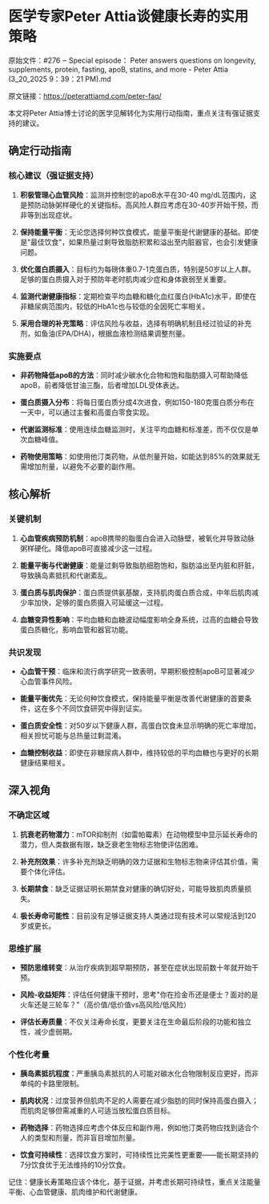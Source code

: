 # 医学专家Peter Attia谈健康长寿的实用策略

原始文件：#276 ‒ Special episode： Peter answers questions on longevity, supplements, protein, fasting, apoB, statins, and more - Peter Attia (3_20_2025 9：39：21 PM).md

原文链接：https://peterattiamd.com/peter-faq/

本文将Peter Attia博士讨论的医学见解转化为实用行动指南，重点关注有强证据支持的建议。

## 确定行动指南

### 核心建议（强证据支持）

1. **积极管理心血管风险**：监测并控制您的apoB水平在30-40 mg/dL范围内，这是预防动脉粥样硬化的关键指标。高风险人群应考虑在30-40岁开始干预，而非等到出现症状。

2. **保持能量平衡**：无论您选择何种饮食模式，能量平衡是代谢健康的基础。即使是"最佳饮食"，如果热量过剩导致脂肪积累和溢出至内脏器官，也会引发健康问题。

3. **优化蛋白质摄入**：目标约为每磅体重0.7-1克蛋白质，特别是50岁以上人群。足够的蛋白质摄入对于预防年老时肌肉减少症和身体衰弱至关重要。

4. **监测代谢健康指标**：定期检查平均血糖和糖化血红蛋白(HbA1c)水平，即使在非糖尿病范围内，较低的HbA1c也与较低的全因死亡率相关。

5. **采用合理的补充策略**：评估风险与收益，选择有明确机制且经过验证的补充剂，如鱼油(EPA/DHA)，根据血液检测结果调整剂量。

### 实施要点

- **非药物降低apoB的方法**：同时减少碳水化合物和饱和脂肪摄入可帮助降低apoB，前者降低甘油三酯，后者增加LDL受体表达。

- **蛋白质摄入分布**：将每日蛋白质分成4次进食，例如150-180克蛋白质分布在一天中，可以通过主餐和高蛋白零食实现。

- **代谢监测标准**：使用连续血糖监测时，关注平均血糖和标准差，而不仅仅是单次血糖峰值。

- **药物使用策略**：如使用他汀类药物，从低剂量开始，如能达到85%的效果就无需增加剂量，以避免不必要的副作用。

## 核心解析

### 关键机制

1. **心血管疾病预防机制**：apoB携带的脂蛋白会进入动脉壁，被氧化并导致动脉粥样硬化。降低apoB可直接减少这一过程。

2. **能量平衡与代谢健康**：能量过剩导致脂肪细胞饱和，脂肪溢出至内脏和肝脏，导致胰岛素抵抗和代谢紊乱。

3. **蛋白质与肌肉保护**：蛋白质提供氨基酸，支持肌肉蛋白质合成，中年后肌肉减少率加快，足够的蛋白质摄入可延缓这一过程。

4. **血糖变异性影响**：平均血糖和血糖波动幅度影响全身系统，过高的血糖会导致蛋白质糖化，影响血管和器官功能。

### 共识发现

- **心血管干预**：临床和流行病学研究一致表明，早期积极控制apoB可显著减少心血管事件风险。

- **能量平衡优先**：无论何种饮食模式，保持能量平衡是改善代谢健康的首要条件，这在多个不同饮食研究中得到证实。

- **蛋白质安全性**：对50岁以下健康人群，高蛋白饮食未显示明确的死亡率增加，相关担忧可能与总热量过剩混淆。

- **血糖控制收益**：即使在非糖尿病人群中，维持较低的平均血糖也与更好的长期健康结果相关。

## 深入视角

### 不确定区域

1. **抗衰老药物潜力**：mTOR抑制剂（如雷帕霉素）在动物模型中显示延长寿命的潜力，但人类数据有限，缺乏衰老生物标志物使评估困难。

2. **补充剂效果**：许多补充剂缺乏明确的效力证据和生物标志物来评估其价值，需要个体化评估。

3. **长期禁食**：缺乏证据证明长期禁食对健康的确切好处，可能导致肌肉质量损失。

4. **极长寿命可能性**：目前没有足够证据支持人类通过现有技术可以常规活到120岁或更长。

### 思维扩展

- **预防思维转变**：从治疗疾病到超早期预防，甚至在症状出现前数十年就开始干预。

- **风险-收益矩阵**：评估任何健康干预时，思考"你在捡金币还是便士？面对的是火车还是三轮车？"（高价值/低价值vs高风险/低风险）

- **评估长寿质量**：不仅关注寿命长度，更要关注在生命最后阶段的功能和独立性，减少虚弱期。

### 个性化考量

- **胰岛素抵抗程度**：严重胰岛素抵抗的人可能对碳水化合物限制反应更好，而非单纯的卡路里限制。

- **肌肉状况**：过度营养但肌肉不足的人需要在减少脂肪的同时保持高蛋白摄入；而肌肉足够但需减重的人可适当放松蛋白质目标。

- **药物选择**：药物选择应考虑个体反应和副作用，例如他汀类药物应找到适合个人的类型和剂量，而非盲目增加剂量。

- **饮食可持续性**：选择饮食方案时，可持续性比完美性更重要——能长期坚持的7分饮食优于无法维持的10分饮食。

记住：健康长寿策略应该个体化，基于证据，并考虑长期可持续性，重点关注能量平衡、心血管健康、肌肉维护和代谢健康。